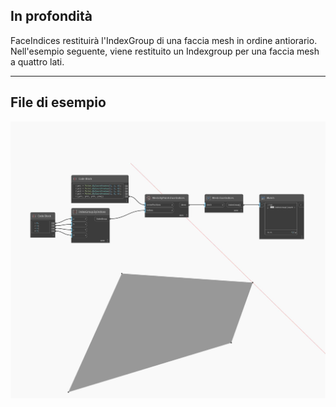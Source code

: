 ## In profondità
FaceIndices restituirà l'IndexGroup di una faccia mesh in ordine antiorario. Nell'esempio seguente, viene restituito un Indexgroup per una faccia mesh a quattro lati.
___
## File di esempio

![FaceIndices](./Autodesk.DesignScript.Geometry.Mesh.FaceIndices_img.jpg)

